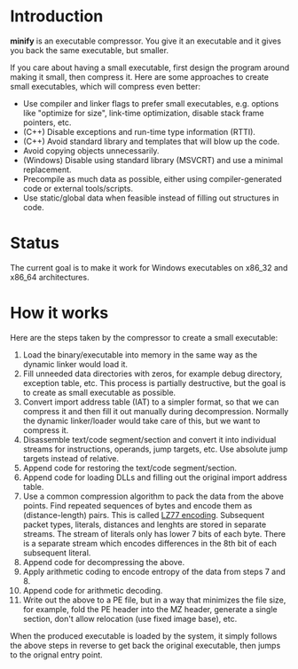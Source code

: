 Introduction
============

__minify__ is an executable compressor.  You give it an executable and it
gives you back the same executable, but smaller.

If you care about having a small executable, first design the program around
making it small, then compress it.  Here are some approaches to create small
executables, which will compress even better:

* Use compiler and linker flags to prefer small executables, e.g. options like
  "optimize for size", link-time optimization, disable stack frame pointers, etc.
* (C++) Disable exceptions and run-time type information (RTTI).
* (C++) Avoid standard library and templates that will blow up the code.
* Avoid copying objects unnecessarily.
* (Windows) Disable using standard library (MSVCRT) and use a minimal replacement.
* Precompile as much data as possible, either using compiler-generated code
  or external tools/scripts.
* Use static/global data when feasible instead of filling out structures in code.


Status
======

The current goal is to make it work for Windows executables on x86_32 and x86_64
architectures.


How it works
============

Here are the steps taken by the compressor to create a small executable:

1. Load the binary/executable into memory in the same way as the dynamic
   linker would load it.
2. Fill unneeded data directories with zeros, for example debug directory,
   exception table, etc.  This process is partially destructive, but the goal
   is to create as small executable as possible.
3. Convert import address table (IAT) to a simpler format, so that we can
   compress it and then fill it out manually during decompression.  Normally
   the dynamic linker/loader would take care of this, but we want to compress
   it.
4. Disassemble text/code segment/section and convert it into individual streams
   for instructions, operands, jump targets, etc.  Use absolute jump targets
   instead of relative.
5. Append code for restoring the text/code segment/section.
6. Append code for loading DLLs and filling out the original import address table.
7. Use a common compression algorithm to pack the data from the above points.
   Find repeated sequences of bytes and encode them as (distance-length) pairs.
   This is called [LZ77 encoding](https://en.wikipedia.org/wiki/LZ77_and_LZ78).
   Subsequent packet types, literals, distances and lenghts are stored in
   separate streams.  The stream of literals only has lower 7 bits of each byte.
   There is a separate stream which encodes differences in the 8th bit of each
   subsequent literal.
8. Append code for decompressing the above.
9. Apply arithmetic coding to encode entropy of the data from steps 7 and 8.
10. Append code for arithmetic decoding.
11. Write out the above to a PE file, but in a way that minimizes the file size,
    for example, fold the PE header into the MZ header, generate a single section,
    don't allow relocation (use fixed image base), etc.

When the produced executable is loaded by the system, it simply follows the
above steps in reverse to get back the original executable, then jumps to the
orignal entry point.
